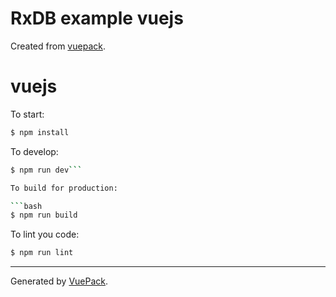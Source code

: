 # RxDB example vuejs

Created from [vuepack](https://github.com/egoist/vuepack).

# vuejs

To start:

```bash
$ npm install
```

To develop:

```bash
$ npm run dev```

To build for production:

```bash
$ npm run build
```

To lint you code:

```bash
$ npm run lint
```


---

Generated by [VuePack](https://github.com/egoist/vuepack).

